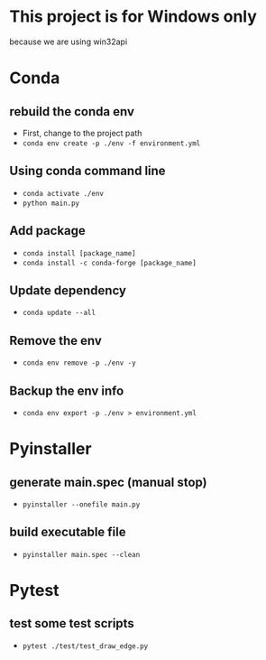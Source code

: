 # This project is for Windows only
because we are using win32api

# Conda
## rebuild the conda env
- First, change to the project path
- `conda env create -p ./env -f environment.yml`

## Using conda command line
- `conda activate ./env`
- `python main.py`

## Add package
- `conda install [package_name]`
- `conda install -c conda-forge [package_name]`

## Update dependency
- `conda update --all`

## Remove the env
- `conda env remove -p ./env -y`

## Backup the env info
- `conda env export -p ./env > environment.yml`

# Pyinstaller
## generate main.spec (manual stop)
- `pyinstaller --onefile main.py`
## build executable file
- `pyinstaller main.spec --clean`

# Pytest
## test some test scripts
- `pytest ./test/test_draw_edge.py`
